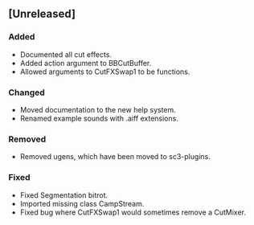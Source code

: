 ## [Unreleased]

### Added
- Documented all cut effects.
- Added action argument to BBCutBuffer.
- Allowed arguments to CutFXSwap1 to be functions.

### Changed
- Moved documentation to the new help system.
- Renamed example sounds with .aiff extensions.

### Removed
- Removed ugens, which have been moved to sc3-plugins.

### Fixed
- Fixed Segmentation bitrot.
- Imported missing class CampStream.
- Fixed bug where CutFXSwap1 would sometimes remove a CutMixer.